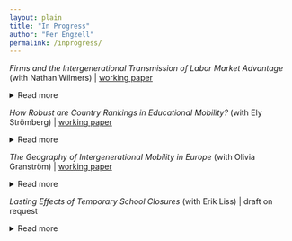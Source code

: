```yaml
---
layout: plain
title: "In Progress"
author: "Per Engzell"
permalink: /inprogress/
---
```


*Firms and the Intergenerational Transmission of Labor Market Advantage* (with Nathan Wilmers) | [working paper](https://osf.io/preprints/socarxiv/mv3e9)
<details>
<summary>Read more</summary>
Pay inequality stems both from firm pay-setting and from workers' individual characteristics. Yet, intergenerational mobility research focuses on transmission of individual traits, and has failed to test how firms shape the inheritance of inequality. We study this question using three decades of Swedish population register data, and decompose the intergenerational earnings correlation into firm pay premiums and worker effects. One quarter of the intergenerational earnings correlation at midlife is explained by sorting between firms with unequal pay. Employer or industry inheritance account for a small share of this firm-based earnings transmission. Instead, high-education and high-occupation workers disproportionately land at high-paying firms. Parental referral networks and the inheritance of industry and labor market context play a supplementary role. As workers with high-education or high-status jobs are increasingly also employed at high paying firms, firm sorting could become increasingly important to intergenerational earnings transmission.
</details>

*How Robust are Country Rankings in Educational Mobility?* (with Ely Strömberg) | [working paper](https://osf.io/preprints/socarxiv/9zkc2)
<details>
<summary>Read more</summary>
As robustness of social science is getting more attention, analytical choices have turned out to be more important than previously thought. In this paper, we investigate the robustness of intergenerational educational mobility estimates using multiverse analysis, a technique for incorporating many analyses into one framework while varying analytical choices such as variable coding, mobility measures, and exclusion criteria. Using European Social Survey (ESS) data from 16 European countries, results show substantial variation, both in point estimates and rank orderings among countries. Even so, the central tendency of country ranks accords well with previous literature. While any single ranking comes with considerable uncertainty, the field has nevertheless produced a relatively robust set of empirical findings.
</details>

*The Geography of Intergenerational Mobility in Europe* (with Olivia Granström) | [working paper](https://osf.io/preprints/socarxiv/gzwha)
<details>
<summary>Read more</summary>
How do opportunities for intergenerational mobility depend on the place where you live? We address this question using European Social Survey data, studying the association in occupational rank and social class between parents and children, and how it varies by region. Both ways of measuring occupational mobility produce similar results but there is a clear distinction between upward mobility, largely driven by structural change, and relative mobility which is thought to closer reflect (in)equality of opportunity. Capital regions are hubs of absolute upward, but not always relative, mobility. Absolute upward mobility is correlated with a range of human capital, labor market, demographic, and socio-spatial characteristics. By contrast, the only robust predictor of relative mobility is income differences between social classes. More inequality entails less mobility, and this relationship holds within countries.
</details>

*Lasting Effects of Temporary School Closures* (with Erik Liss)
| draft on request
<details>
<summary>Read more</summary>
During the recent pandemic, unanticipated school closures  have led to short-run deficits in student learning around the world. Less is known about the long-run consequences of such learning deficits. We shed light on this question using a 1989 teacher strike that forced schools in 44 Swedish municipalities to close over a period of 4–5 weeks. We implement a difference-in-differences design, comparing treated and untreated municipalities using various matching and weighting estimators. In the short run, students experienced a reduction in Grade Point Averages (GPA) of about 2 percentile points (0.05 SD). This effect is driven by boys from disadvantaged homes, and persists up to 5 years after the strike. In the long run, exposed students experienced a 1.8% reduction in earnings, and this effect is larger in disadvantaged groups. Our results suggest that school closures can have lasting effects on human capital and intergenerational mobility, unless action is take to mitigate their harm. 
</details>
